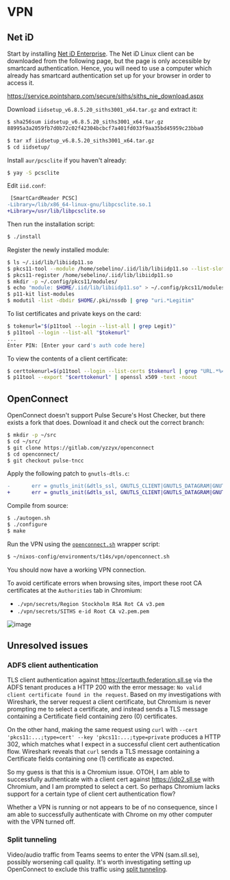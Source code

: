 # VPN

## Net iD

Start by installing [Net iD Enterprise](https://e-identitet.se/net-id/). The
Net iD Linux client can be downloaded from the following page, but the page is
only accessible by smartcard authentication. Hence, you will need to use a
computer which already has smartcard authentication set up for your browser in
order to access it.

https://service.pointsharp.com/secure/siths/siths_nie_download.aspx

Download `iidsetup_v6.8.5.20_siths3001_x64.tar.gz` and extract it:

```bash
$ sha256sum iidsetup_v6.8.5.20_siths3001_x64.tar.gz
88995a3a2059fb7d0b72c02f42304bcbcf7a401fd033f9aa35bd45959c23bba0

$ tar xf iidsetup_v6.8.5.20_siths3001_x64.tar.gz
$ cd iidsetup/
```

Install `aur/pcsclite` if you haven't already:

```bash
$ yay -S pcsclite
```

Edit `iid.conf`:

```diff
 [SmartCardReader PCSC]
-Library=/lib/x86_64-linux-gnu/libpcsclite.so.1
+Library=/usr/lib/libpcsclite.so
```

Then run the installation script:

```bash
$ ./install

```

Register the newly installed module:

```bash
$ ls ~/.iid/lib/libiidp11.so
$ pkcs11-tool --module /home/sebelino/.iid/lib/libiidp11.so --list-slots
$ pkcs11-register /home/sebelino/.iid/lib/libiidp11.so
$ mkdir -p ~/.config/pkcs11/modules/
$ echo "module: $HOME/.iid/lib/libiidp11.so" > ~/.config/pkcs11/modules/libiidp11
$ p11-kit list-modules
$ modutil -list -dbdir $HOME/.pki/nssdb | grep "uri.*Legitim"
```

To list certificates and private keys on the card:

```bash
$ tokenurl="$(p11tool --login --list-all | grep Legit)"
$ p11tool --login --list-all "$tokenurl"
...
Enter PIN: [Enter your card's auth code here]
```

To view the contents of a client certificate:

```bash
$ certtokenurl=$(p11tool --login --list-certs $tokenurl | grep "URL.*%43" | cut -d ' ' -f2)
$ p11tool --export "$certtokenurl" | openssl x509 -text -noout
```

## OpenConnect

OpenConnect doesn't support Pulse Secure's Host Checker, but there exists a
fork that does. Download it and check out the correct branch:

```bash
$ mkdir -p ~/src
$ cd ~/src/
$ git clone https://gitlab.com/yzzyx/openconnect
$ cd openconnect/
$ git checkout pulse-tncc
```

Apply the following patch to `gnutls-dtls.c`:

```diff
-       err = gnutls_init(&dtls_ssl, GNUTLS_CLIENT|GNUTLS_DATAGRAM|GNUTLS_NONBLOCK|GNUTLS_NO_EXTENSIONS);
+       err = gnutls_init(&dtls_ssl, GNUTLS_CLIENT|GNUTLS_DATAGRAM|GNUTLS_NONBLOCK|GNUTLS_EXT_NONE);
```

Compile from source:

```bash
$ ./autogen.sh
$ ./configure
$ make
```

Run the VPN using the [`openconnect.sh`](./vpn/openconnect.sh) wrapper script:

```bash
$ ~/nixos-config/environments/t14s/vpn/openconnect.sh
```

You should now have a working VPN connection.

To avoid certificate errors when browsing sites, import these root CA
certificates at the `Authorities` tab in Chromium:

* `./vpn/secrets/Region Stockholm RSA Rot CA v3.pem`
* `./vpn/secrets/SITHS e-id Root CA v2.pem.pem`

![image](https://github.com/Sebelino/nixos-config/assets/837775/93009875-9ade-48fe-8192-543b107322ef)

## Unresolved issues

### ADFS client authentication

TLS client authentication against https://certauth.federation.sll.se via the
ADFS tenant produces a HTTP 200 with the error message: `No valid client
certificate found in the request`. Based on my investigations with Wireshark,
the server request a client certificate, but Chromium is never prompting me to
select a certificate, and instead sends a TLS message containing a Certificate
field containing zero (0) certificates.

On the other hand, making the same request using `curl` with
`--cert 'pkcs11:...;type=cert' --key 'pkcs11:...;type=private`
produces a HTTP 302, which matches what I expect in a successful client cert
authentication flow. Wireshark reveals that `curl` sends a TLS message
containing a Certificate fields containing one (1) certificate as expected.

So my guess is that this is a Chromium issue. OTOH, I am able to successfully
authenticate with a client cert against https://idp2.sll.se with Chromium, and
I am prompted to select a cert. So perhaps Chromium lacks support for a certain
type of client cert authentication flow?

Whether a VPN is running or not appears to be of no consequence, since I am
able to successfully authenticate with Chrome on my other computer with the VPN
turned off.

### Split tunneling

Video/audio traffic from Teams seems to enter the VPN (sam.sll.se), possibly
worsening call quality. It's worth investigating
setting up OpenConnect to exclude this traffic using
[split tunneling](https://gist.github.com/stefancocora/686bbce938f27ef72649a181e7bd0158).
